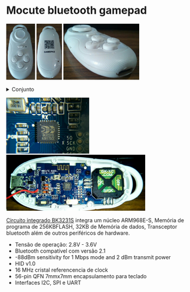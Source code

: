 <HTML>
  <HEAD>
  </HEAD>
  <BODY>
    <h1> Mocute bluetooth gamepad</h1>
    <P>
      <img src="https://github.com/k-co/TearDown/blob/master/mocute%20gamepad%20bluetooth/photo5024226612736010238.jpg" height="150px" alt="Face"/>
      <img src="https://github.com/k-co/TearDown/blob/master/mocute%20gamepad%20bluetooth/photo5024226612736010239.jpg" height="150px" alt="Costas"/>
      <img src="https://github.com/k-co/TearDown/blob/master/mocute%20gamepad%20bluetooth/photo5024226612736010240.jpg" height="150px" alt="Ortogonal"/>
    </P>
    <details>
      <summary>Conjunto</summary>
      <P>
        <img src="https://github.com/k-co/TearDown/blob/master/mocute%20gamepad%20bluetooth/photo5024226612736010241.jpg" height="150px" alt="Peças frontal"/>
        <img src="https://github.com/k-co/TearDown/blob/master/mocute%20gamepad%20bluetooth/photo5024226612736010242.jpg" height="150px" alt="Peças posterior"/>
      </P>
    </details>
    <P>
      <img src="https://github.com/k-co/TearDown/blob/master/mocute%20gamepad%20bluetooth/photo5024226612736010244.jpg" height="150px" alt="IC BK3231S AS8175CE"/>
      <img src="https://github.com/k-co/TearDown/blob/master/mocute%20gamepad%20bluetooth/photo5024226612736010245.jpg" height="150px" alt="Interior"/>      
    </P>
    <P>
      <a href="https://github.com/k-co/TearDown/blob/master/mocute%20gamepad%20bluetooth/BK3231.pdf">Circuito integrado BK3231S</a> integra um núcleo ARM968E-S, Memória de programa de 256KBFLASH, 32KB de Memória de dados, Transceptor bluetooth além de outros periféricos de hardware.
      <ul>
        <li>Tensão de operação: 2.8V - 3.6V</li>
        <li>Bluetooth compatível com versão 2.1</li>
        <li>-88dBm sensitivity for 1 Mbps mode and 2 dBm transmit power</li>
        <li>HID v1.0</li>
        <li>16 MHz cristal referencencia de clock</li>
        <li>56-pin QFN 7mmx7mm encapsulamento para teclado</li>
        <li>Interfaces I2C, SPI e UART</li>
      </ul>
    </P>
  </BODY>
</HTML>
